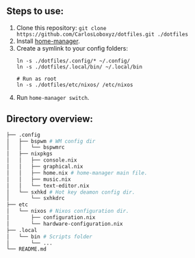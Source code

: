 ## Steps to use:
1. Clone this repository:
	`git clone https://github.com/CarlosLoboxyz/dotfiles.git ./dotfiles`
2. Install [home-manager](https://github.com/nix-community/home-manager#installation).
3. Create a symlink to your config folders:
	```shell
	ln -s ./dotfiles/.config/* ~/.config/
	ln -s ./dotfiles/.local/bin/ ~/.local/bin

	# Run as root
	ln -s ./dotfiles/etc/nixos/ /etc/nixos
	```
4. Run `home-manager switch`.

## Directory overview:
```graphql
├── .config
│   ├── bspwm # WM config dir
│   │   └── bspwmrc
│   ├── nixpkgs
│   │   ├── console.nix
│   │   ├── graphical.nix
│   │   ├── home.nix # home-manager main file.
│   │   ├── music.nix
│   │   └── text-editor.nix
│   └── sxhkd # Hot key deamon config dir.
│       └── sxhkdrc
├── etc
│   └── nixos # Nixos configuration dir.
│       ├── configuration.nix
│       └── hardware-configuration.nix
├── .local
│   └── bin # Scripts folder
│       └── ...
└── README.md
```
